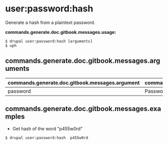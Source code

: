 # user:password:hash
Generate a hash from a plaintext password.

**commands.generate.doc.gitbook.messages.usage:**
```
$ drupal user:password:hash [arguments]
$ uph  
```

## commands.generate.doc.gitbook.messages.arguments
commands.generate.doc.gitbook.messages.argument | commands.generate.doc.gitbook.messages.details
---------|-------------
password | Password(s) in text format

## commands.generate.doc.gitbook.messages.examples
* Get hash of the word "p455w0rd"
```
$ drupal user:password:hash  p455w0rd

```
